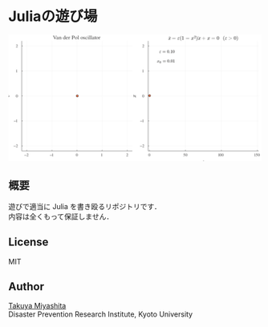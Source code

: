 # Juliaの遊び場

<p align="center">
<img src="https://github.com/hydrocoast/MyPlaygroundJulia/blob/master/ex1_vanderPol_eps1.gif", width="750">
</p>  

## 概要
遊びで適当に Julia を書き殴るリポジトリです．  
内容は全くもって保証しません．  

## License
MIT

## Author
[Takuya Miyashita](https://hydrocoast.jp)   
Disaster Prevention Research Institute, Kyoto University  

